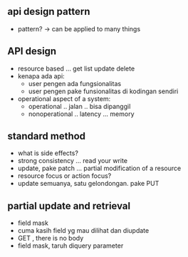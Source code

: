 ## api design pattern
- pattern? -> can be applied to many things


## API design
- resource based ... get list update delete
- kenapa ada api:
    - user pengen ada fungsionalitas
    - user pengen pake funsionalitas di kodingan sendiri
- operational aspect of a system:
    - operational .. jalan .. bisa dipanggil
    - nonoperational .. latency ... memory

## standard method
- what is side effects?
- strong consistency ... read your write
- update, pake patch ... partial modification of a resource
- resource focus or action focus?
- update semuanya, satu gelondongan. pake PUT

## partial update and retrieval
- field mask
- cuma kasih field yg mau dilihat dan diupdate
- GET , there is no body
- field mask, taruh diquery parameter
